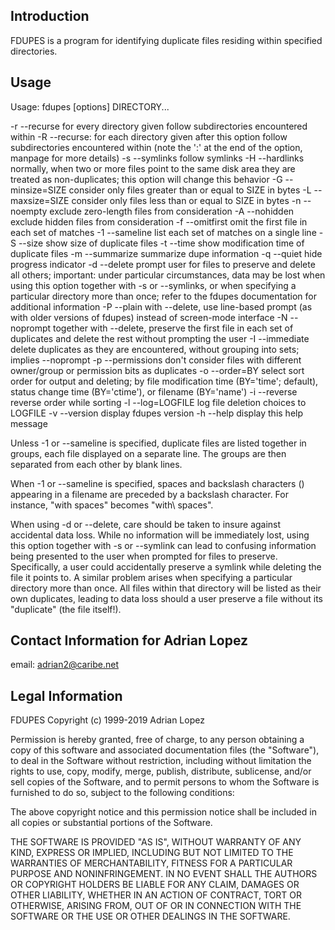 Introduction
--------------------------------------------------------------------
FDUPES is a program for identifying duplicate files residing
within specified directories. 


Usage
--------------------------------------------------------------------
Usage: fdupes [options] DIRECTORY...

 -r --recurse     	for every directory given follow subdirectories
                  	encountered within
 -R --recurse:    	for each directory given after this option follow
                  	subdirectories encountered within (note the ':' at
                  	the end of the option, manpage for more details)
 -s --symlinks    	follow symlinks
 -H --hardlinks   	normally, when two or more files point to the same
                  	disk area they are treated as non-duplicates; this
                  	option will change this behavior
 -G --minsize=SIZE	consider only files greater than or equal to SIZE in bytes
 -L --maxsize=SIZE	consider only files less than or equal to SIZE in bytes
 -n --noempty     	exclude zero-length files from consideration
 -A --nohidden    	exclude hidden files from consideration
 -f --omitfirst   	omit the first file in each set of matches
 -1 --sameline    	list each set of matches on a single line
 -S --size        	show size of duplicate files
 -t --time        	show modification time of duplicate files
 -m --summarize   	summarize dupe information
 -q --quiet       	hide progress indicator
 -d --delete      	prompt user for files to preserve and delete all
                  	others; important: under particular circumstances,
                  	data may be lost when using this option together
                  	with -s or --symlinks, or when specifying a
                  	particular directory more than once; refer to the
                  	fdupes documentation for additional information
 -P --plain       	with --delete, use line-based prompt (as with older
                  	versions of fdupes) instead of screen-mode interface
 -N --noprompt    	together with --delete, preserve the first file in
                  	each set of duplicates and delete the rest without
                  	prompting the user
 -I --immediate   	delete duplicates as they are encountered, without
                  	grouping into sets; implies --noprompt
 -p --permissions 	don't consider files with different owner/group or
                  	permission bits as duplicates
 -o --order=BY    	select sort order for output and deleting; by file
                  	modification time (BY='time'; default), status
                  	change time (BY='ctime'), or filename (BY='name')
 -i --reverse     	reverse order while sorting
 -l --log=LOGFILE 	log file deletion choices to LOGFILE
 -v --version     	display fdupes version
 -h --help        	display this help message

Unless -1 or --sameline is specified, duplicate files are listed 
together in groups, each file displayed on a separate line. The
groups are then separated from each other by blank lines.

When -1 or --sameline is specified, spaces and backslash characters (\) 
appearing in a filename are preceded by a backslash character. For
instance, "with spaces" becomes "with\ spaces".

When using -d or --delete, care should be taken to insure against
accidental data loss. While no information will be immediately
lost, using this option together with -s or --symlink can lead 
to confusing information being presented to the user when prompted
for files to preserve. Specifically, a user could accidentally
preserve a symlink while deleting the file it points to. A similar
problem arises when specifying a particular directory more than 
once. All files within that directory will be listed as their own
duplicates, leading to data loss should a user preserve a file 
without its "duplicate" (the file itself!).


Contact Information for Adrian Lopez
--------------------------------------------------------------------
email: adrian2@caribe.net


Legal Information
--------------------------------------------------------------------
FDUPES Copyright (c) 1999-2019 Adrian Lopez

Permission is hereby granted, free of charge, to any person
obtaining a copy of this software and associated documentation files
(the "Software"), to deal in the Software without restriction,
including without limitation the rights to use, copy, modify, merge,
publish, distribute, sublicense, and/or sell copies of the Software,
and to permit persons to whom the Software is furnished to do so,
subject to the following conditions:

The above copyright notice and this permission notice shall be
included in all copies or substantial portions of the Software.

THE SOFTWARE IS PROVIDED "AS IS", WITHOUT WARRANTY OF ANY KIND, EXPRESS 
OR IMPLIED, INCLUDING BUT NOT LIMITED TO THE WARRANTIES OF 
MERCHANTABILITY, FITNESS FOR A PARTICULAR PURPOSE AND NONINFRINGEMENT. 
IN NO EVENT SHALL THE AUTHORS OR COPYRIGHT HOLDERS BE LIABLE FOR ANY 
CLAIM, DAMAGES OR OTHER LIABILITY, WHETHER IN AN ACTION OF CONTRACT, 
TORT OR OTHERWISE, ARISING FROM, OUT OF OR IN CONNECTION WITH THE 
SOFTWARE OR THE USE OR OTHER DEALINGS IN THE SOFTWARE.

